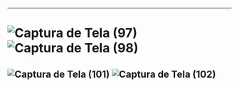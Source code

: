 -------------------------------------------------------------------------------------------------------------------------------
![Captura de Tela (97)](https://user-images.githubusercontent.com/107519508/188238913-1fce509a-c190-4d4b-bf01-d21b8dde1f9f.png)
![Captura de Tela (98)](https://user-images.githubusercontent.com/107519508/188238940-fefc7f28-5a4f-4a87-a8a3-7b7f318f9104.png)
================================================================================================================================
![Captura de Tela (101)](https://user-images.githubusercontent.com/107519508/188238994-17f59679-1892-470f-bbd1-577504f78529.png)
![Captura de Tela (102)](https://user-images.githubusercontent.com/107519508/188238996-29662adf-c955-4e16-bc6b-829d95039617.png)
--------------------------------------------------------------------------------------------------------------------------------

